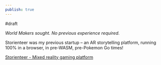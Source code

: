 ```yaml
---
publish: true
---
```


#draft 

*World Makers sought. No previous experience required.*

Storienteer was my previous startup – an AR storytelling platform, running 100% in a browser, in pre-WASM, pre-Pokemon Go times!


[Storienteer - Mixed reality gaming platform](https://web.archive.org/web/20171108234455/http://storienteer.com/)
